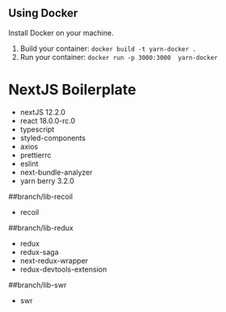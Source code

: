 ## Using Docker
Install Docker on your machine.
1. Build your container: `docker build -t yarn-docker .`
2. Run your container: `docker run -p 3000:3000  yarn-docker`


# NextJS Boilerplate

- nextJS 12.2.0
- react 18.0.0-rc.0
- typescript
- styled-components
- axios
- prettierrc
- eslint
- next-bundle-analyzer
- yarn berry 3.2.0

##branch/lib-recoil
- recoil

##branch/lib-redux
- redux
- redux-saga
- next-redux-wrapper
- redux-devtools-extension

##branch/lib-swr
- swr


